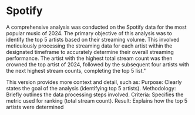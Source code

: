 # Spotify

A comprehensive analysis was conducted on the Spotify data for the most popular music of 2024. The primary objective of this analysis was to identify the top 5 artists based on their streaming volume. This involved meticulously processing the streaming data for each artist within the designated timeframe to accurately determine their overall streaming performance. The artist with the highest total stream count was then crowned the top artist of 2024, followed by the subsequent four artists with the next highest stream counts, completing the top 5 list."

This version provides more context and detail, such as:
Purpose: Clearly states the goal of the analysis (identifying top 5 artists).
Methodology: Briefly outlines the data processing steps involved.
Criteria: Specifies the metric used for ranking (total stream count).
Result: Explains how the top 5 artists were determined
